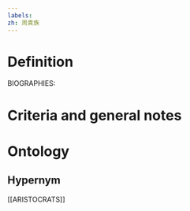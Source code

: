 ```yaml
---
labels: 
zh: 周貴族
---
```


# Definition
BIOGRAPHIES:
# Criteria and general notes
# Ontology

## Hypernym
[[ARISTOCRATS]]